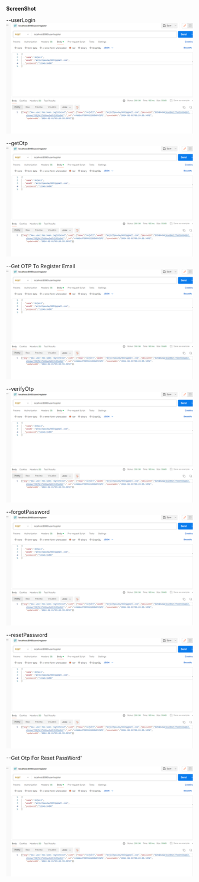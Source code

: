 **ScreenShot**

--userLogin
<img src="images/userRegisterScreenShot.png">

--getOtp
<img src="images/userRegisterScreenShot.png">

--Get OTP To Register Email 
<img src="images/userRegisterScreenShot.png">

--verifyOtp
<img src="images/userRegisterScreenShot.png">

--forgotPassword
<img src="images/userRegisterScreenShot.png">

--resetPassword
<img src="images/userRegisterScreenShot.png">

--Get Otp For Reset PassWord'

<img src="images/userRegisterScreenShot.png">

